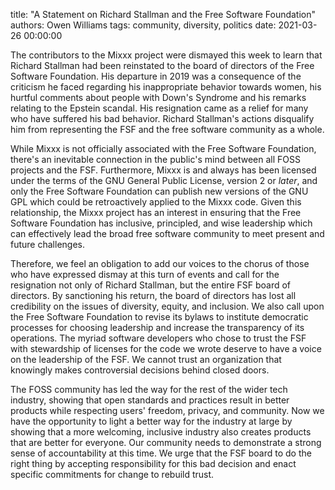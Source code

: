title: "A Statement on Richard Stallman and the Free Software Foundation"
authors: Owen Williams
tags: community, diversity, politics
date: 2021-03-26 00:00:00

The contributors to the Mixxx project were dismayed this week to learn that Richard Stallman had been reinstated to the board of directors of the Free Software Foundation.
His departure in 2019 was a consequence of the criticism he faced regarding his inappropriate behavior towards women, his hurtful comments about people with Down's Syndrome and his remarks relating to the Epstein scandal.
His resignation came as a relief for many who have suffered his bad behavior.
Richard Stallman's actions disqualify him from representing the FSF and the free software community as a whole.

While Mixxx is not officially associated with the Free Software Foundation, there's an inevitable connection in the public's mind between all FOSS projects and the FSF.
Furthermore, Mixxx is and always has been licensed under the terms of the GNU General Public License, version 2 or *later*, and only the Free Software Foundation can publish new versions of the GNU GPL which could be retroactively applied to the Mixxx code.
Given this relationship, the Mixxx project has an interest in ensuring that the Free Software Foundation has inclusive, principled, and wise leadership which can effectively lead the broad free software community to meet present and future challenges.

Therefore, we feel an obligation to add our voices to the chorus of those who have expressed dismay at this turn of events and call for the resignation not only of Richard Stallman, but the entire FSF board of directors.
By sanctioning his return, the board of directors has lost all credibility on the issues of diversity, equity, and inclusion.
We also call upon the Free Software Foundation to revise its bylaws to institute democratic processes for choosing leadership and increase the transparency of its operations.
The myriad software developers who chose to trust the FSF with stewardship of licenses for the code we wrote deserve to have a voice on the leadership of the FSF.
We cannot trust an organization that knowingly makes controversial decisions behind closed doors.

The FOSS community has led the way for the rest of the wider tech industry, showing that open standards and practices result in better products while respecting users' freedom, privacy, and community.
Now we have the opportunity to light a better way for the industry at large by showing that a more welcoming, inclusive industry also creates products that are better for everyone.
Our community needs to demonstrate a strong sense of accountability at this time.
We urge that the FSF board to do the right thing by accepting responsibility for this bad decision and enact specific commitments for change to rebuild trust.
